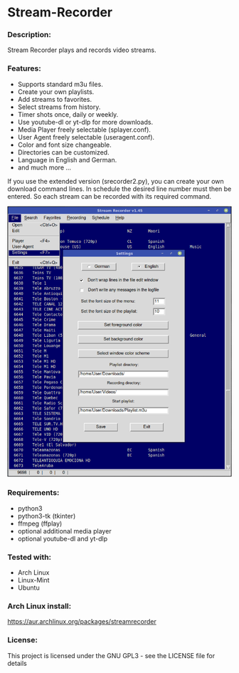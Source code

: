 # Stream-Recorder

### Description:
Stream Recorder plays and records video streams.

### Features:
- Supports standard m3u files.
- Create your own playlists.
- Add streams to favorites.
- Select streams from history.
- Timer shots once, daily or weekly.
- Use youtube-dl or yt-dlp for more downloads.
- Media Player freely selectable (splayer.conf).
- User Agent freely selectable (useragent.conf).
- Color and font size changeable.
- Directories can be customized.
- Language in English and German.
- and much more ...

If you use the extended version (srecorder2.py), you can create your own download command lines. In schedule 
the desired line number must then be entered. So each stream can be recorded with its required command.


![alt text](https://github.com/sc44/Stream-Recorder/blob/main/screenshot.png)

### Requirements:

- python3
- python3-tk (tkinter)
- ffmpeg (ffplay)
- optional additional media player
- optional youtube-dl and yt-dlp

### Tested with:

- Arch Linux 
- Linux-Mint
- Ubuntu

### Arch Linux install:
https://aur.archlinux.org/packages/streamrecorder

### License:
This project is licensed under the GNU GPL3 - see the LICENSE file for details
